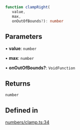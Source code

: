 ```ts
function clampRight(
   value, 
   max, 
   onOutOfBounds?): number
```

## Parameters

• **value**: `number`

• **max**: `number`

• **onOutOfBounds?**: `VoidFunction`

## Returns

`number`

## Defined in

[numbers/clamp.ts:34](https://github.com/Tismas/naszos-utils/blob/5086318d62b92a321f809958417cda9a8c766a3f/src/numbers/clamp.ts#L34)

